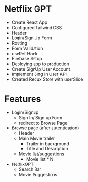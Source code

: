 # Netflix GPT

- Create React App
- Configured Tailwind CSS
- Header
- Login/Sign Up Form
- Routing 
- Form Validation
- useRef Hook
- Firebase Setup
- Deploying app to production
- Create SignUp User Account
- Implement Sing In User API
- Created Redux Store with userSlice

# Features
- Login/Signup
    - Sign In/ Sign up Form
    - redirect to Browse Page
- Browse page (after autentication)
    - Header
    - Main Movie trailer 
        - Trailer in background
        - Title and Description
    - Movie list/suggestions
        - Movie list * N
- NetflixGPT
    - Search Bar
    - Movie Suggestions
